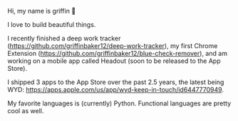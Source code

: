 Hi, my name is griffin 👋

I love to build beautiful things.

I recently finished a deep work tracker (https://github.com/griffinbaker12/deep-work-tracker), my first Chrome Extension (https://github.com/griffinbaker12/blue-check-remover), and am working on a mobile app called Headout (soon to be released to the App Store).

I shipped 3 apps to the App Store over the past 2.5 years, the latest being WYD: https://apps.apple.com/us/app/wyd-keep-in-touch/id6447770949.

My favorite languages is (currently) Python. Functional languages are pretty cool as well.

